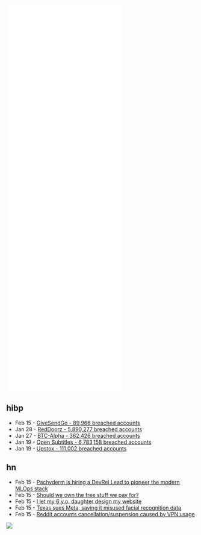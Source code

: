 ![Metrics](https://raw.githubusercontent.com/phixion/phixion/master/metrics.svg)

## hibp

<!--
for https://github.com/phixion/phixion/blob/main/.github/workflows/feeds.yml
-->
<!--START_SECTION:haveibeenpwnd-->
- Feb 15 - [GiveSendGo - 89,966 breached accounts](https://haveibeenpwned.com/PwnedWebsites#GiveSendGo)
- Jan 28 - [RedDoorz - 5,890,277 breached accounts](https://haveibeenpwned.com/PwnedWebsites#RedDoorz)
- Jan 27 - [BTC-Alpha - 362,426 breached accounts](https://haveibeenpwned.com/PwnedWebsites#BTCAlpha)
- Jan 19 - [Open Subtitles - 6,783,158 breached accounts](https://haveibeenpwned.com/PwnedWebsites#OpenSubtitles)
- Jan 19 - [Upstox - 111,002 breached accounts](https://haveibeenpwned.com/PwnedWebsites#Upstox)
<!--END_SECTION:haveibeenpwnd-->

## hn

<!--
for https://github.com/phixion/phixion/blob/main/.github/workflows/feeds.yml
-->
<!--START_SECTION:hn-->
- Feb 15 - [Pachyderm is hiring a DevRel Lead to pioneer the modern MLOps stack](https://www.pachyderm.com/careers/#positions)
- Feb 15 - [Should we own the free stuff we pay for?](https://news.ycombinator.com/item?id=30345201)
- Feb 15 - [I let my 6 y.o. daughter design my website](https://news.ycombinator.com/item?id=30344989)
- Feb 15 - [Texas sues Meta, saying it misused facial recognition data](https://www.npr.org/2022/02/15/1080769555/texas-sues-meta-for-misusing-facial-recognition-data)
- Feb 15 - [Reddit accounts cancellation/suspension caused by VPN usage](https://news.ycombinator.com/item?id=30344379)
<!--END_SECTION:hn-->

<!--
for https://yhype.me
-->
![](https://hit.yhype.me/github/profile?user_id=13013670)
